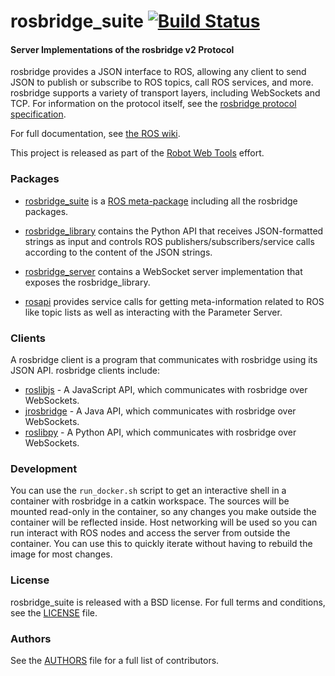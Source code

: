 rosbridge_suite [![Build Status](https://api.travis-ci.org/RobotWebTools/rosbridge_suite.png)](https://travis-ci.org/RobotWebTools/rosbridge_suite)
===============

#### Server Implementations of the rosbridge v2 Protocol

rosbridge provides a JSON interface to ROS, allowing any client to send JSON to publish or subscribe to ROS topics, call ROS services, and more. rosbridge supports a variety of transport layers, including WebSockets and TCP. For information on the protocol itself, see the [rosbridge protocol specification](ROSBRIDGE_PROTOCOL.md).

For full documentation, see [the ROS wiki](http://ros.org/wiki/rosbridge_suite).

This project is released as part of the [Robot Web Tools](http://robotwebtools.org/) effort.

### Packages

 * [rosbridge_suite](rosbridge_suite) is a [ROS meta-package](http://www.ros.org/wiki/catkin/conceptual_overview#Metapackages_and_the_Elimination_of_Stacks) including all the rosbridge packages.

 * [rosbridge_library](rosbridge_library) contains the Python API that receives JSON-formatted strings as input and controls ROS publishers/subscribers/service calls according to the content of the JSON strings.

 * [rosbridge_server](rosbridge_server) contains a WebSocket server implementation that exposes the rosbridge_library.

 * [rosapi](rosapi) provides service calls for getting meta-information related to ROS like topic lists as well as interacting with the Parameter Server.

### Clients

A rosbridge client is a program that communicates with rosbridge using its JSON API. rosbridge clients include:

 * [roslibjs](https://github.com/RobotWebTools/roslibjs) - A JavaScript API, which communicates with rosbridge over WebSockets.
 * [jrosbridge](https://github.com/WPI-RAIL/jrosbridge) - A Java API, which communicates with rosbridge over WebSockets.
 * [roslibpy](https://github.com/gramaziokohler/roslibpy) - A Python API, which communicates with rosbridge over WebSockets.

### Development

You can use the `run_docker.sh` script to get an interactive shell in a container with rosbridge in a catkin workspace. The sources will be mounted read-only in the container, so any changes you make outside the container will be reflected inside. Host networking will be used so you can run interact with ROS nodes and access the server from outside the container. You can use this to quickly iterate without having to rebuild the image for most changes.

### License
rosbridge_suite is released with a BSD license. For full terms and conditions, see the [LICENSE](LICENSE) file.

### Authors
See the [AUTHORS](AUTHORS.md) file for a full list of contributors.
